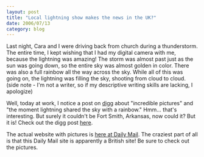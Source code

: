 ```yaml
---
layout: post
title: "Local lightning show makes the news in the UK?"
date: 2006/07/13
category: blog
---
```


Last night, Cara and I were driving back from church during a thunderstorm. The entire time, I kept wishing that I had my digital camera with me, because the lightning was amazing! The storm was almost past just as the sun was going down, so the entire sky was almost golden in color. There was also a full rainbow all the way across the sky. While all of this was going on, the lightning was filling the sky, shooting from cloud to cloud. (side note - I'm not a writer, so if my descriptive writing skills are lacking, I apologize)

Well, today at work, I notice a post on [digg](http://www.digg.com) about "incredible pictures" and "the moment lightning shared the sky with a rainbow." Hmm... that's interesting. But surely it couldn't be Fort Smith, Arkansas, now could it? But it is! Check out the digg post [here](http://digg.com/environment/Incredible_pictures_the_moment_lightning_shared_the_sky_with_a_rainbow).

The actual website with pictures is [here at Daily Mail](http://www.dailymail.co.uk/pages/live/articles/news/news.html?in_article_id=395512&in_page_id=1770). The craziest part of all is that this Daily Mail site is apparently a British site! Be sure to check out the pictures.

